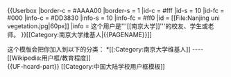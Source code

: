 {{Userbox
  |border-c = #AAAA00
  |border-s = 1
  |id-c     = #fff
  |id-s     = 10
  |id-fc    = #000
  |info-c   = #DD3830
  |info-s   = 10
  |info-fc  = #ff0
  |id       = [[File:Nanjing uni vegetation.jpg|60px]]
  |info     = 这个用户是'''<span class="org">[[南京大学]]'''</span>的校友、学生或老师。
}}[[Category:南京大学维基人|{{PAGENAME}}]]
<noinclude>
<div style="clear:both">
这个模版会把你加入到以下的分类：
*[[:Category:南京大学维基人]]
----
[[Wikipedia:用户框/教育程度]]</div>
{{UF-hcard-part}}
[[Category:中国大陆学校用户框模板]]

</noinclude>